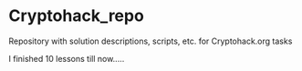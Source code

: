 # Cryptohack_repo
Repository with solution descriptions, scripts, etc. for Cryptohack.org tasks

I finished 10 lessons till now.....
